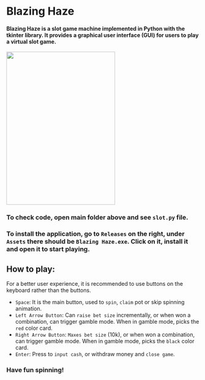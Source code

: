 # Blazing Haze

#### Blazing Haze is a slot game machine implemented in Python with the tkinter library. It provides a graphical user interface (GUI) for users to play a virtual slot game.

<img src="https://media.giphy.com/media/v1.Y2lkPTc5MGI3NjExNmZkZWNjYjUwNmY5ZTAzMzIzNmI2MWM0OTJlYjg0NjRjOTRlOWIzMiZlcD12MV9pbnRlcm5hbF9naWZzX2dpZklkJmN0PWc/9WxflgEMYJUQT7m3jy/giphy.gif" width="75%" height="400">


### To check code, open main folder above and see `slot.py` file. 

### To install the application, go to `Releases` on the right, under `Assets` there should be `Blazing Haze.exe`. Click on it, install it and open it to start playing.

## How to play:

For a better user experience, it is recommended to use buttons on the keyboard rather than the buttons.

- `Space`: It is the main button, used to `spin`, `claim` pot or skip spinning animation.
- `Left Arrow Button`: Can `raise bet size` incrementally, or when won a combination, can trigger gamble mode.  When in gamble mode, picks the `red` color card.
- `Right Arrow Button`: `Maxes bet size` (10k), or when won a combination, can trigger gamble mode. When in gamble mode, picks the `black` color card.
- `Enter`: Press to `input cash`, or withdraw money and `close game`.

### Have fun spinning!
